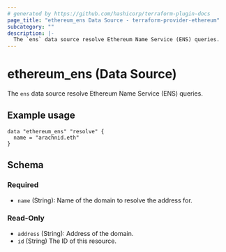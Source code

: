 ```yaml
---
# generated by https://github.com/hashicorp/terraform-plugin-docs
page_title: "ethereum_ens Data Source - terraform-provider-ethereum"
subcategory: ""
description: |-
  The `ens` data source resolve Ethereum Name Service (ENS) queries.
---
```


# ethereum_ens (Data Source)

The `ens` data source resolve Ethereum Name Service (ENS) queries.

## Example usage

```
data "ethereum_ens" "resolve" {
  name = "arachnid.eth"
}
```

## Schema

### Required

- `name` (String): Name of the domain to resolve the address for.

### Read-Only

- `address` (String): Address of the domain.
- `id` (String) The ID of this resource.
